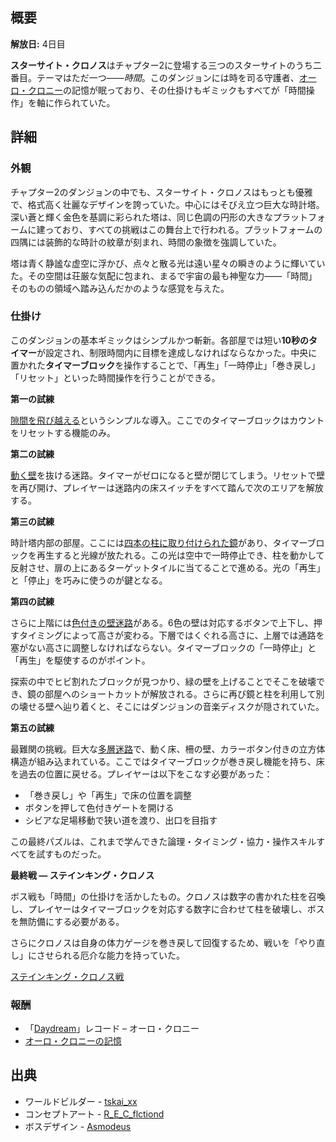 <!-- title: スターサイト・クロノス -->

<!-- quote: 異常が起これば、それを正すのは私の役目だ。 -->

<!-- chapters: 1 -->

<!-- images: (スターサイト・クロノス概要 #1), (スターサイト・クロノス概要 #2), (スターサイト・クロノス概要 #3), (スターサイト・クロノスコンセプトアート), (ダンジョンボス: ステインキング・クロノス), (スターサイト・クロノスアイコン) -->

<!-- model: false -->

## 概要

**解放日:** 4日目

**スターサイト・クロノス**はチャプター2に登場する三つのスターサイトのうち二番目。テーマはただ一つ――_時間_。このダンジョンには時を司る守護者、[オーロ・クロニー](#entry:kronii-entry)の記憶が眠っており、その仕掛けもギミックもすべてが「時間操作」を軸に作られていた。

## 詳細

### 外観

チャプター2のダンジョンの中でも、スターサイト・クロノスはもっとも優雅で、格式高く壮麗なデザインを誇っていた。中心にはそびえ立つ巨大な時計塔。深い蒼と輝く金色を基調に彩られた塔は、同じ色調の円形の大きなプラットフォームに建っており、すべての挑戦はこの舞台上で行われる。プラットフォームの四隅には装飾的な時計の紋章が刻まれ、時間の象徴を強調していた。

塔は青く静謐な虚空に浮かび、点々と散る光は遠い星々の瞬きのように輝いていた。その空間は荘厳な気配に包まれ、まるで宇宙の最も神聖な力――「時間」そのものの領域へ踏み込んだかのような感覚を与えた。

### 仕掛け

このダンジョンの基本ギミックはシンプルかつ斬新。各部屋では短い**10秒のタイマー**が設定され、制限時間内に目標を達成しなければならなかった。中央に置かれた**タイマーブロック**を操作することで、「再生」「一時停止」「巻き戻し」「リセット」といった時間操作を行うことができる。

**第一の試練**

[隙間を飛び越える](https://www.youtube.com/live/YVyeKQ-6Ka8?si=Wl_THIyIf_zPzyLC&t=686)というシンプルな導入。ここでのタイマーブロックはカウントをリセットする機能のみ。

**第二の試練**

[動く壁](https://www.youtube.com/live/YVyeKQ-6Ka8?si=uw5ysU_bCtSsY0Vo&t=765)を抜ける迷路。タイマーがゼロになると壁が閉じてしまう。リセットで壁を再び開け、プレイヤーは迷路内の床スイッチをすべて踏んで次のエリアを解放する。

**第三の試練**

時計塔内部の部屋。ここには[四本の柱に取り付けられた鏡](https://www.youtube.com/live/YVyeKQ-6Ka8?si=9ipSXdXbJZx-cklg&t=1222)があり、タイマーブロックを再生すると光線が放たれる。この光は空中で一時停止でき、柱を動かして反射させ、扉の上にあるターゲットタイルに当てることで進める。光の「再生」と「停止」を巧みに使うのが鍵となる。

**第四の試練**

さらに上階には[色付きの壁迷路](https://www.youtube.com/live/YVyeKQ-6Ka8?si=vWL35RPlcj3FKtwZ&t=1850)がある。6色の壁は対応するボタンで上下し、押すタイミングによって高さが変わる。下層ではくぐれる高さに、上層では通路を塞がない高さに調整しなければならない。タイマーブロックの「一時停止」と「再生」を駆使するのがポイント。

探索の中でヒビ割れたブロックが見つかり、緑の壁を上げることでそこを破壊でき、鏡の部屋へのショートカットが解放される。さらに再び鏡と柱を利用して別の壊せる壁へ辿り着くと、そこにはダンジョンの音楽ディスクが隠されていた。

**第五の試練**

最難関の挑戦。巨大な[多層迷路](https://www.youtube.com/live/YVyeKQ-6Ka8?si=hccb2ghDRdj1nsgO&t=2636)で、動く床、柵の壁、カラーボタン付きの立方体構造が組み込まれている。ここではタイマーブロックが巻き戻し機能を持ち、床を過去の位置に戻せる。プレイヤーは以下をこなす必要があった：

- 「巻き戻し」や「再生」で床の位置を調整
- ボタンを押して色付きゲートを開ける
- シビアな足場移動で狭い道を渡り、出口を目指す

この最終パズルは、これまで学んできた論理・タイミング・協力・操作スキルすべてを試すものだった。

**最終戦 ― ステインキング・クロノス**

ボス戦も「時間」の仕掛けを活かしたもの。クロノスは数字の書かれた柱を召喚し、プレイヤーはタイマーブロックを対応する数字に合わせて柱を破壊し、ボスを無防備にする必要がある。

さらにクロノスは自身の体力ゲージを巻き戻して回復するため、戦いを「やり直し」にさせられる厄介な能力を持っていた。

[ステインキング・クロノス戦](#embed:https://www.youtube.com/live/YVyeKQ-6Ka8?si=DutQY97bg-9L372Q&t=3734)

### 報酬

- 「[Daydream](https://www.youtube.com/watch?v=6W749jRBg-4&pp=ygURZGF5ZHJlYW0gaG9sb2xpdmU%3D)」レコード – オーロ・クロニー
- [オーロ・クロニーの記憶](https://www.youtube.com/watch?v=qV7dgz75tVo&pp=ygUTcmVjb2xsZWN0aW9uIGtyb25padIHCQnDCQGHKiGM7w%3D%3D)

## 出典

- ワールドビルダー - [tskai_xx](https://x.com/tskai_xx/status/1920402035117338696/photo/1)
- コンセプトアート - [R_E_C_flctiond](https://x.com/R_E_C_flctiond/status/1921475614206505098/photo/1)
- ボスデザイン - [Asmodeus](#out:https://www.youtube.com/watch?v=x4kTmNXDCXQ&feature=youtu.be)
